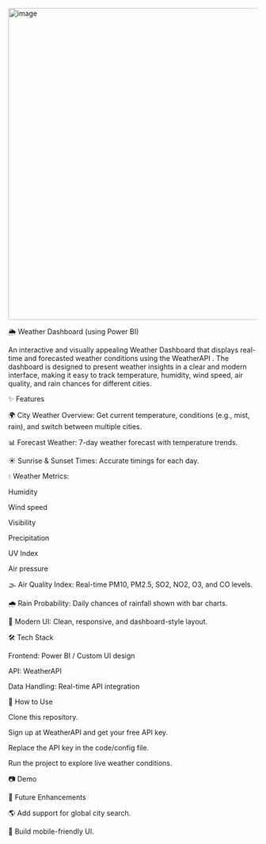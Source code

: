 <img width="1147" height="630" alt="image" src="https://github.com/user-attachments/assets/f1e838bd-6a4b-4e65-a4da-b093786396a0" />


🌦️ Weather Dashboard (using Power BI)

An interactive and visually appealing Weather Dashboard that displays real-time and forecasted weather conditions using the WeatherAPI
. The dashboard is designed to present weather insights in a clear and modern interface, making it easy to track temperature, humidity, wind speed, air quality, and rain chances for different cities.

✨ Features

🌍 City Weather Overview: Get current temperature, conditions (e.g., mist, rain), and switch between multiple cities.

📊 Forecast Weather: 7-day weather forecast with temperature trends.

☀️ Sunrise & Sunset Times: Accurate timings for each day.

💧 Weather Metrics:

Humidity

Wind speed

Visibility

Precipitation

UV Index

Air pressure

🌫️ Air Quality Index: Real-time PM10, PM2.5, SO2, NO2, O3, and CO levels.

🌧️ Rain Probability: Daily chances of rainfall shown with bar charts.

🎨 Modern UI: Clean, responsive, and dashboard-style layout.

🛠️ Tech Stack

Frontend: Power BI / Custom UI design

API: WeatherAPI

Data Handling: Real-time API integration

🚀 How to Use

Clone this repository.

Sign up at WeatherAPI
 and get your free API key.

Replace the API key in the code/config file.

Run the project to explore live weather conditions.

📷 Demo

📌 Future Enhancements

🌎 Add support for global city search.

📱 Build mobile-friendly UI.
